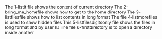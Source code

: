 The 1-listit file shows the content of current directory
The 2-bring_me_homefile shows how to get to the home directory
The 3-listfilesfile shows how to list contents in long format
The file 4-listmorefiles is used to show hidden files
This 5-listfilesdigitsonly file shows the files in long format and by user ID
The file 6-firstdirectory is to open a directory inside another
